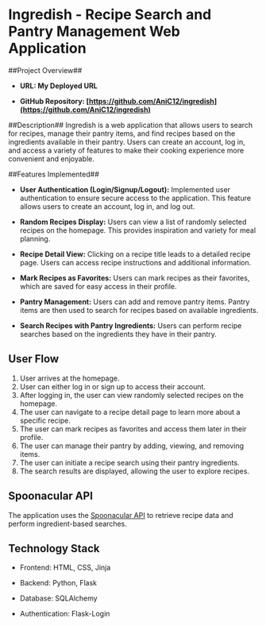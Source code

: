 
# Ingredish - Recipe Search and Pantry Management Web Application


##Project Overview##


- **URL: My Deployed URL**


- **GitHub Repository: [https://github.com/AniC12/ingredish](https://github.com/AniC12/ingredish)**

##Description##
Ingredish is a web application that allows users to search for recipes, manage their pantry items, and find recipes based on the ingredients available in their pantry. Users can create an account, log in, and access a variety of features to make their cooking experience more convenient and enjoyable.

##Features Implemented##




- **User Authentication (Login/Signup/Logout):**
Implemented user authentication to ensure secure access to the application. This feature allows users to create an account, log in, and log out.

- **Random Recipes Display:**
Users can view a list of randomly selected recipes on the homepage. This provides inspiration and variety for meal planning.



- **Recipe Detail View:**
Clicking on a recipe title leads to a detailed recipe page. Users can access recipe instructions and additional information.



- **Mark Recipes as Favorites:**
Users can mark recipes as their favorites, which are saved for easy access in their profile.



- **Pantry Management:**
Users can add and remove pantry items. Pantry items are then used to search for recipes based on available ingredients.



- **Search Recipes with Pantry Ingredients:**
Users can perform recipe searches based on the ingredients they have in their pantry.
## User Flow ##

1. User arrives at the homepage.
2. User can either log in or sign up to access their account.
3. After logging in, the user can view randomly selected recipes on the homepage.
4. The user can navigate to a recipe detail page to learn more about a specific recipe.
5. The user can mark recipes as favorites and access them later in their profile.
6. The user can manage their pantry by adding, viewing, and removing items.
7. The user can initiate a recipe search using their pantry ingredients.
8. The search results are displayed, allowing the user to explore recipes.

## Spoonacular API ##
The application uses the [Spoonacular API](https://api.spoonacular.com "Spoonacular API") to retrieve recipe data and perform ingredient-based searches.

## Technology Stack ##


- Frontend: HTML, CSS, Jinja


- Backend: Python, Flask


- Database: SQLAlchemy


- Authentication: Flask-Login